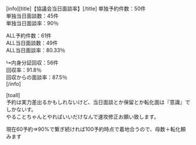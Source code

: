  [info][title]【協議会当日面談率】[/title]
単独予約件数：50件  
単独当日面談数：45件  
単独当日面談率：90％  

ALL予約件数：61件  
ALL当日面談数：49件  
ALL当日面談率：80.33％  

↳内身分証回収：56件  
回収率：91.8％  
回収からの面談率：87.5％  
[/info]

[toall]  
予約は実力差出るかもしれないけど、当日面談とか保留とか転化面は『意識』でしかないす。  
やることちゃんとやればいいだけなんで速攻修正お願い致します。

現在60予約⇒90%で繋ぎ続ければ100予約時点で着地合うので、母数＋転化頼みます